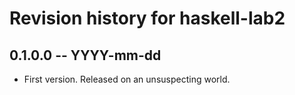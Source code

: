 # Revision history for haskell-lab2

## 0.1.0.0 -- YYYY-mm-dd

* First version. Released on an unsuspecting world.

